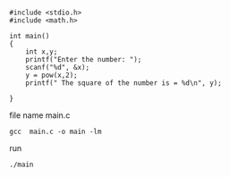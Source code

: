 ```

#include <stdio.h>
#include <math.h>

int main()
{
    int x,y;
    printf("Enter the number: ");
    scanf("%d", &x);
    y = pow(x,2);
    printf(" The square of the number is = %d\n", y);

}

```

file name main.c

```
gcc  main.c -o main -lm
```

run

```
./main
```
